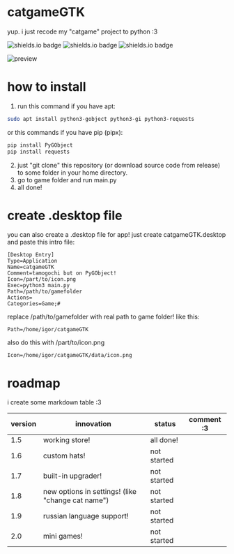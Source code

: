# catgameGTK
yup. i just recode my "catgame" project to python :3

![shields.io badge](https://img.shields.io/badge/linux-e6b30e?labelColor=e6b30e&style=plastic&logoColor=FFFFFF&logo=linux)
![shields.io badge](https://img.shields.io/badge/GTK_3.0-106dc4?labelColor=106dc4&style=plastic&logoColor=FFFFFF&logo=gtk)
![shields.io badge](https://img.shields.io/badge/cat_smile-:3-482c63?labelColor=6d1bbf&style=plastic)

![preview](https://github.com/user-attachments/assets/6639dfc8-6f24-4d9e-b400-e3216fe967fe)


# how to install
1. run this command if you have apt:
```bash
sudo apt install python3-gobject python3-gi python3-requests
```
or this commands if you have pip (pipx):
```bash
pip install PyGObject
pip install requests
```
2. just "git clone" this repository (or download source code from release) to some folder in your home directory.
3. go to game folder and run main.py
4. all done!


# create .desktop file

you can also create a .desktop file for app! just create catgameGTK.desktop and paste this intro file:

```
[Desktop Entry]
Type=Application
Name=catgameGTK
Comment=tamogochi but on PyGObject!
Icon=/part/to/icon.png
Exec=python3 main.py
Path=/path/to/gamefolder
Actions=
Categories=Game;#
```

replace /path/to/gamefolder with real path to game folder! like this:

```
Path=/home/igor/catgameGTK
```

also do this with /part/to/icon.png

```
Icon=/home/igor/catgameGTK/data/icon.png
```

# roadmap

i create some markdown table :3

|version|innovation|status|comment :3|
|-|-|-|-|
|1.5|working store!|all done!|
|1.6|custom hats!|not started|
|1.7|built-in upgrader!|not started|
|1.8|new options in settings! (like "change cat name")|not started|
|1.9|russian language support!|not started|
|2.0|mini games!|not started|
